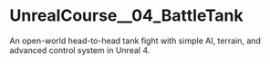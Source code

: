 # UnrealCourse__04_BattleTank
An open-world head-to-head tank fight with simple AI, terrain, and advanced control system in Unreal 4.
